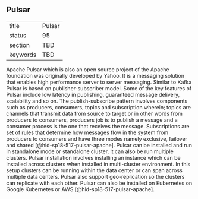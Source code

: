 ## Pulsar


|          |        |
| -------- | ------ |
| title    | Pulsar |
| status   | 95     |
| section  | TBD    |
| keywords | TBD    |




Apache Pulsar which is also an open source project of the Apache
foundation was originally developed by Yahoo. It is a messaging solution
that enables high performance server to server messaging. Similar to
Kafka Pulsar is based on publisher-subscriber model. Some of the key
features of Pulsar include low latency in publishing, guaranteed message
delivery, scalability and so on. The publish-subscribe pattern involves
components such as producers, consumers, topics and subscription
wherein; topics are channels that transmit data from source to target or
in other words from producers to consumers, producers job is to publish
a message and a consumer process is the one that receives the message.
Subscriptions are set of rules that determine how messages flow in the
system from producers to consumers and have three modes namely
exclusive, failover and shared [@hid-sp18-517-pulsar-apache]. Pulsar can
be installed and run in standalone mode or standalone cluster, it can
also be run multiple clusters. Pulsar installation involves installing
an instance which can be installed across clusters when installed in
multi-cluster environment. In this setup clusters can be running within
the data center or can span across multiple data centers. Pulsar also
support geo-replication so the clusters can replicate with each other.
Pulsar can also be installed on Kubernetes on Google Kubernetes or
AWS [@hid-sp18-517-pulsar-apache].
